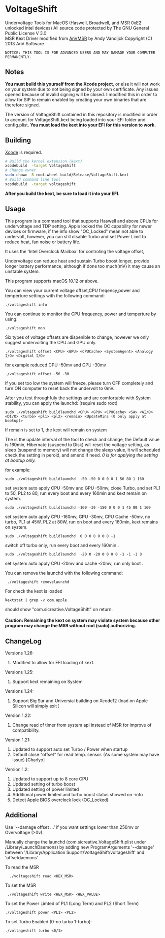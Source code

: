 # VoltageShift 
Undervoltage Tools for MacOS (Haswell, Broadwell, and MSR 0xE2 unlocked intel devices)
All source code protected by      The GNU General Public License V 3.0   <br />
MSR Kext Driver modified from 
[AnVMSR](http://www.insanelymac.com/forum/topic/291833-anvmsr-v10-tool-and-driver-to-read-from-or-write-to-cpu-msr-registers/)
by  Andy Vandijck Copyright (C) 2013 AnV Software

    NOTICE: THIS TOOL IS FOR ADVANCED USERS AND MAY DAMAGE YOUR COMPUTER PERMANENTLY.
    
Notes
--------
**You must build this yourself from the Xcode project**, or else it will not work on your system due to not being signed by your own certificate. Any issues opened because of invalid signing will be closed. I modified this in order to allow for SIP to remain enabled by creating your own binaries that are therefore signed.

The version of VoltageShift contained in this repository is modified in order to account for VoltageShift.kext being loaded into your EFI folder and config.plist. **You must load the kext into your EFI for this version to work.**

Building
--------
[Xcode](https://developer.apple.com/xcode/) is required.

```bash
# Build the kernel extension (kext)
xcodebuild  -target VoltageShift
# Change owner
sudo chown -R root:wheel build/Release/VoltageShift.kext
# Build command line tool
xcodebuild  -target voltageshift
```

**After you build the kext, be sure to load it into your EFI.**

Usage
--------

This program is a command tool that supports Haswell and above CPUs for undervoltage and TDP setting.
Apple locked the OC capability for newer devices or firmware, if the info show "OC_Locked" mean not able to undervolt, however, you can still disable Turbo and set Power Limit to reduce heat, fan noise or battery life.

It uses the 'Intel Overclock Mailbox' for controling the voltage offset, 

Undervoltage can reduce heat and sustain Turbo boost longer, provide longer battery performance, although if done too much(mV) it may cause an unstable system.

This program supports macOS 10.12 or above.

You can view your current voltage offset,CPU freqency,power and temperture settings with the following command:

    ./voltageshift info
    
You can continue to monitor the CPU frequency, power and temperture by using:

    ./voltageshift mon
    
Six types of voltage offsets are dispenible to change, however we only suggest undervolting the CPU and GPU only.

    ./voltageshift offset <CPU> <GPU> <CPUCache> <SystemAgent> <Analogy I/O> <Digital I/O>
    
for example reduced CPU -50mv and GPU -30mv

    ./voltageshift offset -50 -30

If you set too low the system will freeze, please turn OFF completely and turn ON computer to reset back the undervolt to 0mV.

After you test throughfuly the settings and are comfortable with System stability, you can apply the launchd: (require sudo root)

    sudo ./voltageshift buildlaunchd <CPU> <GPU> <CPUCache> <SA> <AI/O> <DI/O> <turbo> <pl1> <pl2> <remain> <UpdateMins (0 only apply at bootup)>
    
If remain is set to 1, the kext will remain on system     

The <Update Mins> is the update interval of the tool to check and change, the Default value is 160min, Hibernate (suspend to Disk) will reset the voltage setting, as sleep (suspend to memory) will not change the sleep value, it will scheduled check the setting in peroid, and amend if need. *0 is for applying the setting at bootup only.*

for example:

    sudo ./voltageshift buildlaunchd  -50 -50 0 0 0 0 1 50 80 1 160

set system auto apply CPU -50mv and GPU -50mv, close Turbo, and set PL1 to 50, PL2 to 80, run every boot and every 160min and kext remain on system.

    sudo ./voltageshift buildlaunchd -160 -30 -150 0 0 0 1 45 80 1 160

set system auto apply CPU -160mv, GPU -30mv, CPU Cache -50mv, no turbo, PL1 at 45W, PL2 at 80W, run on boot and every 160min, kext remains on system.

    sudo ./voltageshift buildlaunchd  0 0 0 0 0 0 0 -1

switch off turbo only, run every boot and every 160min .

    sudo ./voltageshift buildlaunchd  -20 0 -20 0 0 0 0 -1 -1 -1 0

set system auto apply CPU -20mv and cache -20mv, run only boot .

You can remove the launchd with the following command:

     ./voltageshift removelaunchd
     
    
For check the kext is loaded

    kextstat | grep -v com.apple
    
should show "com.sicreative.VoltageShift"  on return.


#### Caution: Remaining the kext on system may violate system because other program may change the MSR without root (sudo) authorizing.



ChangeLog
---------

Versions 1.26:
1. Modified to allow for EFI loading of kext.

Versions 1.25:
1. Support kext remaining on System

Versions 1.24:
1. Support Big Sur and Universial building on Xcode12 (load on Apple Silicon will simply exit )


Version 1.22:
1. Change read of timer from system api instead of MSR for improve of compatibility. 

Version 1.21:
1. Updated to support auto set Turbo / Power when startup  
2. Default close "offset" for read temp. sensor. (As some system may have issue) [Charlyo]

Version 1.2:
1. Updated to support up to 8 core CPU
2. Updated setting of turbo boost
3. Updated setting of power limited 
4. Additional power limited and turbo boost status showed on -info 
5. Detect Apple BIOS overclock lock (OC_Locked)


Additional
--------

   Use '--damage offset ...' if you want settings lower than 250mv or Overvoltage (>0v).
   
   Manually change the launchd (com.sicreative.VoltageShift.plist under /Library/LaunchDaemons)
   by adding new ProgramArguments '--damage' between 
   '/Library/Application Support/VoltageShift/voltageshift' and 'offsetdaemons'
   
   
   
   
   To read the MSR 
   
      ./voltageshift read <HEX_MSR>
      
   To set the MSR
   
     ./voltageshift write <HEX_MSR> <HEX_VALUE>
     
To set the Power Limted of PL1 (Long Term) and PL2 (Short Term)  
    
    ./voltageshift power <PL1> <PL2>
     
To set Turbo Enabled (0-no turbo 1-turbo):

    ./voltageshift turbo <0/1>

 
   


    






